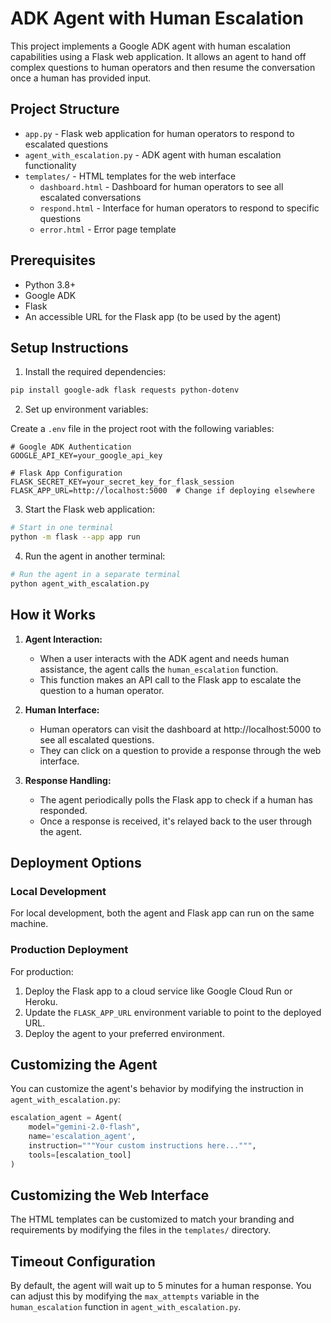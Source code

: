 # ADK Agent with Human Escalation

This project implements a Google ADK agent with human escalation capabilities using a Flask web application. It allows an agent to hand off complex questions to human operators and then resume the conversation once a human has provided input.

## Project Structure

- `app.py` - Flask web application for human operators to respond to escalated questions
- `agent_with_escalation.py` - ADK agent with human escalation functionality
- `templates/` - HTML templates for the web interface
  - `dashboard.html` - Dashboard for human operators to see all escalated conversations
  - `respond.html` - Interface for human operators to respond to specific questions
  - `error.html` - Error page template

## Prerequisites

- Python 3.8+
- Google ADK
- Flask
- An accessible URL for the Flask app (to be used by the agent)

## Setup Instructions

1. Install the required dependencies:

```bash
pip install google-adk flask requests python-dotenv
```

2. Set up environment variables:

Create a `.env` file in the project root with the following variables:

```
# Google ADK Authentication
GOOGLE_API_KEY=your_google_api_key

# Flask App Configuration
FLASK_SECRET_KEY=your_secret_key_for_flask_session
FLASK_APP_URL=http://localhost:5000  # Change if deploying elsewhere
```

3. Start the Flask web application:

```bash
# Start in one terminal
python -m flask --app app run
```

4. Run the agent in another terminal:

```bash
# Run the agent in a separate terminal
python agent_with_escalation.py
```

## How it Works

1. **Agent Interaction:**
   - When a user interacts with the ADK agent and needs human assistance, the agent calls the `human_escalation` function.
   - This function makes an API call to the Flask app to escalate the question to a human operator.

2. **Human Interface:**
   - Human operators can visit the dashboard at http://localhost:5000 to see all escalated questions.
   - They can click on a question to provide a response through the web interface.

3. **Response Handling:**
   - The agent periodically polls the Flask app to check if a human has responded.
   - Once a response is received, it's relayed back to the user through the agent.

## Deployment Options

### Local Development

For local development, both the agent and Flask app can run on the same machine.

### Production Deployment

For production:

1. Deploy the Flask app to a cloud service like Google Cloud Run or Heroku.
2. Update the `FLASK_APP_URL` environment variable to point to the deployed URL.
3. Deploy the agent to your preferred environment.

## Customizing the Agent

You can customize the agent's behavior by modifying the instruction in `agent_with_escalation.py`:

```python
escalation_agent = Agent(
    model="gemini-2.0-flash",
    name='escalation_agent',
    instruction="""Your custom instructions here...""",
    tools=[escalation_tool]
)
```

## Customizing the Web Interface

The HTML templates can be customized to match your branding and requirements by modifying the files in the `templates/` directory.

## Timeout Configuration

By default, the agent will wait up to 5 minutes for a human response. You can adjust this by modifying the `max_attempts` variable in the `human_escalation` function in `agent_with_escalation.py`.